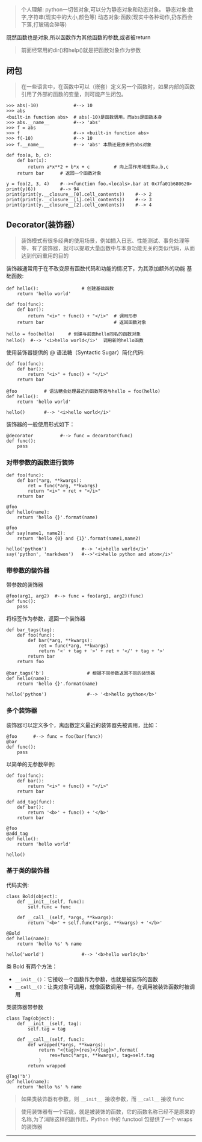 > 个人理解:
> python一切皆对象,可以分为静态对象和动态对象。
> 静态对象:数字,字符串(现实中的大小,颜色等)
> 动态对象:函数(现实中各种动作,扔东西会下落,打玻璃会碎等)

既然函数也是对象,所以函数作为其他函数的参数,或者被return
>前面经常用的dir()和help()就是把函数对象作为参数

## 闭包
> 在一些语言中，在函数中可以（嵌套）定义另一个函数时，如果内部的函数引用了外部的函数的变量，则可能产生闭包。

```
>>> abs(-10)             #--> 10
>>> abs
<built-in function abs>  # abs(-10)是函数调用，而abs是函数本身
>>> abs.__name__         #--> 'abs'
>>> f = abs
>>> f                    #--> <built-in function abs>
>>> f(-10)               #--> 10
>>> f.__name__           #--> 'abs' 本质还是原来的abs对象
```

```
def foo(a, b, c):
    def bar(x):
        return a*x**2 + b*x + c         # 向上层作用域搜索a,b,c
    return bar      # 返回一个函数对象

y = foo(2, 3, 4)    #--><function foo.<locals>.bar at 0x7fa01b680620>
print(y(6))         #--> 94
print(print(y.__closure__[0].cell_contents))    #--> 2
print(print(y.__closure__[1].cell_contents))    #--> 3
print(print(y.__closure__[2].cell_contents))    #--> 4
```

## Decorator(装饰器）
> 装饰模式有很多经典的使用场景，例如插入日志、性能测试、事务处理等等，有了装饰器，就可以提取大量函数中与本身功能无关的类似代码，从而达到代码重用的目的

装饰器通常用于在不改变原有函数代码和功能的情况下，为其添加额外的功能
基础函数:
```
def hello():                # 创建基础函数
    return 'hello world'

def foo(func):
    def bar():
        return "<i>" + func() + "</i>"  # 调用形参
    return bar                          # 返回函数对象

hello = foo(hello)     # 创建与前面hello同名的函数对象
hello()  #--> '<i>hello world</i>'  调用新的hello函数
```

使用装饰器提供的 @ 语法糖（Syntactic Sugar）简化代码:
```
def foo(func):
    def bar():
        return "<i>" + func() + "</i>"
    return bar

@foo          # 语法糖会处理最近的函数等效与hello = foo(hello)
def hello():
    return 'hello world'

hello()       #--> '<i>hello world</i>'

```

装饰器的一般使用形式如下：
```
@decorator          #--> func = decorator(func)
def func():
    pass

```

### 对带参数的函数进行装饰
```
def foo(func):
    def bar(*arg, **kwargs):
        ret = func(*arg, **kwargs)
        return "<i>" + ret + "</i>"
    return bar

@foo
def hello(name):
    return 'hello {}'.format(name)

@foo
def say(name1, name2):
    return 'hello {0} and {1}'.format(name1,name2)

hello('python')             #--> '<i>hello world</i>'
say('python', 'markdwon')   #-->'<i>hello python and atom</i>'

```

### 带参数的装饰器
带参数的装饰器
```
@foo(arg1, arg2)  #--> func = foo(arg1, arg2)(func)
def func():
    pass
```
将标签作为参数，返回一个装饰器
```
def bar_tags(tag):
    def foo(func):
        def bar(*arg, **kwargs):
            ret = func(*arg, **kwargs)
            return '<' + tag + '>' + ret + '</' + tag + '>'
        return bar
    return foo

@bar_tags('b')                # 根据不同参数返回不同的装饰器
def hello(name):
    return 'hello {}'.format(name)

hello('python')               #--> '<b>hello python</b>'
```

### 多个装饰器
装饰器可以定义多个，离函数定义最近的装饰器先被调用，比如：
```
@foo      #--> func = foo(bar(func))
@bar
def func():
    pass
```

以简单的无参数举例:
```
def foo(func):
    def bar():
        return "<i>" + func() + "</i>"
    return bar

def add_tag(func):
    def bar():
        return '<b>' + func() + '</b>'
    return bar

@foo
@add_tag
def hello():
    return 'hello world'

hello()

```

### 基于类的装饰器
代码实例:
```
class Bold(object):
    def __init__(self, func):
        self.func = func

    def __call__(self, *args, **kwargs):
        return '<b>' + self.func(*args, **kwargs) + '</b>'

@Bold
def hello(name):
    return 'hello %s' % name

hello('world')              #--> '<b>hello world</b>'

```

类 Bold 有两个方法：
* `__init__()`：它接收一个函数作为参数，也就是被装饰的函数
* `__call__()`：让类对象可调用，就像函数调用一样，在调用被装饰函数时被调用

类装饰器带参数
```
class Tag(object):
    def __init__(self, tag):
        self.tag = tag

    def __call__(self, func):
        def wrapped(*args, **kwargs):
            return "<{tag}>{res}</{tag}>".format(
                res=func(*args, **kwargs), tag=self.tag
            )
        return wrapped

@Tag('b')
def hello(name):
    return 'hello %s' % name

```

> 如果类装饰器有参数，则 `__init__ `接收参数，而 `__call__` 接收 func

> 使用装饰器有一个瑕疵，就是被装饰的函数，它的函数名称已经不是原来的名称,为了消除这样的副作用，Python 中的 functool 包提供了一个 wraps 的装饰器

------
